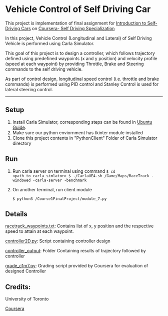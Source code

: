 # Vehicle Control of Self Driving Car


This project is implementation of final assignment for [Introduction to Self-Driving Cars](https://www.coursera.org/learn/intro-self-driving-cars?specialization=self-driving-cars) on [Coursera- Self Driving Specialization](https://www.coursera.org/specializations/self-driving-cars)

In this project, Vehicle Control (Longitudinal and Lateral) of Self Driving Vehicle is performed using Carla Simulator.

This goal of this project is to design a controller, which follows trajectory defined using predefined waypoints (x and y position) and velocity profile (speed at each waypoint) by providing Throttle, Brake and Steering commands to the self driving vehicle.

As part of control design, longitudinal speed control (i.e. throttle and brake commands) is performed using PID control and Stanley Control is used for lateral steering control.

-----

## Setup


1. Install Carla Simulator, corresponding steps can be found in [Ubuntu Guide](.../blob/master/CARLA-Setup-Guide-_Ubuntu_.pdf).
2. Make sure our python enviornment has tkinter module installed
3. Clone this project contents in "PythonClient" Folder of Carla Simulator directory

## Run

1. Run carla server on terminal using command 
	`
	$ cd <path_to_carla_simlator>
	$ ./CarlaUE4.sh /Game/Maps/RaceTrack -windowed -carla-server -benchmark 
	`
2. On another terminal, run client module 

	`$ python3 /Course1FinalProject/module_7.py`


## Details

[racetrack_waypoints.txt](../blob/master/Course1FinalProject/racetrack_waypoints.txt): Contains list of x, y position and the respective speed to attain at each waypoint.

[controller2D.py](../blob/master/Course1FinalProject/controller2D.py): Script containing controller design

[controller_output](../blob/master/Course1FinalProject/controller_output): Folder Containing results of trajectory followed by controller

[grade_c1m7.py](../blob/master/Course1FinalProject/grade_c1m7.py): Grading script provided by Coursera for evaluation of designed Controller


## Credits: 

University of Toronto

[Coursera](https://www.coursera.org/)
